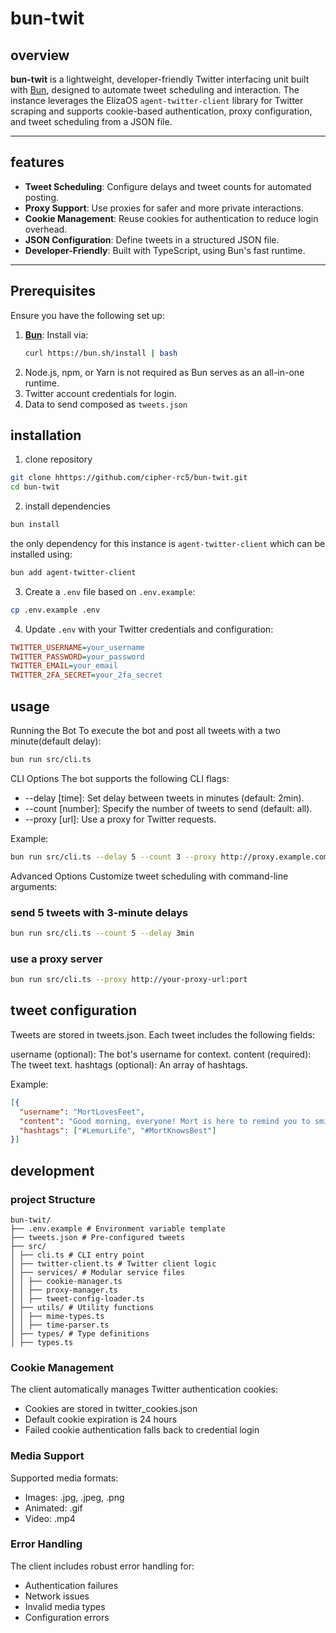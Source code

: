 # bun-twit

## overview

**bun-twit** is a lightweight, developer-friendly Twitter interfacing unit built with [Bun](https://bun.sh), designed to automate tweet scheduling and interaction. The instance leverages the ElizaOS `agent-twitter-client` library for Twitter scraping and supports cookie-based authentication, proxy configuration, and tweet scheduling from a JSON file.

---

## features

- **Tweet Scheduling**: Configure delays and tweet counts for automated posting.
- **Proxy Support**: Use proxies for safer and more private interactions.
- **Cookie Management**: Reuse cookies for authentication to reduce login overhead.
- **JSON Configuration**: Define tweets in a structured JSON file.
- **Developer-Friendly**: Built with TypeScript, using Bun's fast runtime.

---

## Prerequisites

Ensure you have the following set up:

1. **[Bun](https://bun.sh)**: Install via:
   ```sh
   curl https://bun.sh/install | bash
   ```
2. Node.js, npm, or Yarn is not required as Bun serves as an all-in-one runtime.
3. Twitter account credentials for login.
4. Data to send composed as `tweets.json`

## installation

1. clone repository

```sh
git clone hhttps://github.com/cipher-rc5/bun-twit.git
cd bun-twit
```

2. install dependencies

```sh
bun install
```

the only dependency for this instance is `agent-twitter-client` which can be installed using:

```sh
bun add agent-twitter-client
```

3. Create a `.env` file based on `.env.example`:

```sh
cp .env.example .env
```

4. Update `.env` with your Twitter credentials and configuration:

```ini
TWITTER_USERNAME=your_username
TWITTER_PASSWORD=your_password
TWITTER_EMAIL=your_email
TWITTER_2FA_SECRET=your_2fa_secret
```

## usage

Running the Bot
To execute the bot and post all tweets with a two minute(default delay):

```sh
bun run src/cli.ts
```

CLI Options
The bot supports the following CLI flags:

- --delay [time]: Set delay between tweets in minutes (default: 2min).
- --count [number]: Specify the number of tweets to send (default: all).
- --proxy [url]: Use a proxy for Twitter requests.

Example:

```sh
bun run src/cli.ts --delay 5 --count 3 --proxy http://proxy.example.com
```

Advanced Options
Customize tweet scheduling with command-line arguments:

### send 5 tweets with 3-minute delays

```sh
bun run src/cli.ts --count 5 --delay 3min
```

### use a proxy server

```sh
bun run src/cli.ts --proxy http://your-proxy-url:port
```

## tweet configuration

Tweets are stored in tweets.json. Each tweet includes the following fields:

username (optional): The bot's username for context.
content (required): The tweet text.
hashtags (optional): An array of hashtags.

Example:

```json
[{
  "username": "MortLovesFeet",
  "content": "Good morning, everyone! Mort is here to remind you to smile. 👣✨",
  "hashtags": ["#LemurLife", "#MortKnowsBest"]
}]
```

## development

### project Structure

```
bun-twit/
├── .env.example # Environment variable template
├── tweets.json # Pre-configured tweets
├── src/
│ ├── cli.ts # CLI entry point
│ ├── twitter-client.ts # Twitter client logic
│ ├── services/ # Modular service files
│ │ ├── cookie-manager.ts
│ │ ├── proxy-manager.ts
│ │ ├── tweet-config-loader.ts
│ ├── utils/ # Utility functions
│ │ ├── mime-types.ts
│ │ ├── time-parser.ts
│ ├── types/ # Type definitions
│ ├── types.ts
```

### Cookie Management

The client automatically manages Twitter authentication cookies:

- Cookies are stored in twitter_cookies.json
- Default cookie expiration is 24 hours
- Failed cookie authentication falls back to credential login

### Media Support

Supported media formats:

- Images: .jpg, .jpeg, .png
- Animated: .gif
- Video: .mp4

### Error Handling

The client includes robust error handling for:

- Authentication failures
- Network issues
- Invalid media types
- Configuration errors
